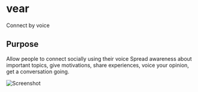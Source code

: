 # vear

Connect by voice

## Purpose
Allow people to connect socially using their voice 
Spread awareness about important topics, give motivations, share experiences, voice your opinion, get a conversation going. 

![Screenshot](https://drive.google.com/file/d/1R1-6v2pWmXGbK5KGQBpwLDW3J5YuxLq1/view)


